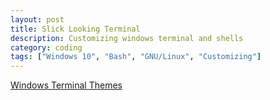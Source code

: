 ```yaml
---
layout: post
title: Slick Looking Terminal
description: Customizing windows terminal and shells
category: coding
tags: ["Windows 10", "Bash", "GNU/Linux", "Customizing"]
---
```

[Windows Terminal Themes](https://windowsterminalthemes.dev/)